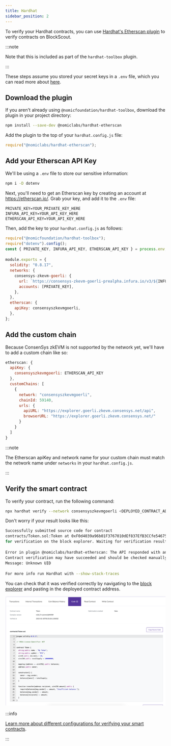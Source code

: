 ```yaml
---
title: Hardhat
sidebar_position: 2
---
```


To verify your Hardhat contracts, you can use [Hardhat's Etherscan plugin](https://hardhat.org/hardhat-runner/plugins/nomiclabs-hardhat-etherscan) to verify contracts on BlockScout.

:::note

Note that this is included as part of the `hardhat-toolbox` plugin.

:::

These steps assume you stored your secret keys in a `.env` file, which you can read more about [here](../deploy-smart-contract/hardhat.md/#deploy-your-contract).

## Download the plugin

If you aren't already using `@nomicfoundation/hardhat-toolbox`, download the plugin in your project directory:

```bash
npm install --save-dev @nomiclabs/hardhat-etherscan
```

Add the plugin to the top of your `hardhat.config.js` file:

```javascript
require("@nomiclabs/hardhat-etherscan");
```

## Add your Etherscan API Key

We'll be using a `.env` file to store our sensitive information:

```bash
npm i -D dotenv
```

Next, you'll need to get an Etherscan key by creating an account at https://etherscan.io/. Grab your key, and add it to the `.env` file:

```
PRIVATE_KEY=YOUR_PRIVATE_KEY_HERE
INFURA_API_KEY=YOUR_API_KEY_HERE
ETHERSCAN_API_KEY=YOUR_API_KEY_HERE
```

Then, add the key to your `hardhat.config.js` as follows:

```javascript
require("@nomicfoundation/hardhat-toolbox");
require("dotenv").config();
const { PRIVATE_KEY, INFURA_API_KEY, ETHERSCAN_API_KEY } = process.env;

module.exports = {
  solidity: "0.8.17",
  networks: {
    consensys-zkevm-goerli: {
      url: `https://consensys-zkevm-goerli-prealpha.infura.io/v3/${INFURA_API_KEY}`,
      accounts: [PRIVATE_KEY],
    },
  },
  etherscan: {
    apiKey: consensyszkevmgoerli,
  },
};
```

## Add the custom chain

Because ConsenSys zkEVM is not supported by the network yet, we'll have to add a custom chain like so:

```javascript
etherscan: {
  apiKey: {
    consensyszkevmgoerli: ETHERSCAN_API_KEY
  },
  customChains: [
    {
      network: "consensyszkevmgoerli",
      chainId: 59140,
      urls: {
        apiURL: "https://explorer.goerli.zkevm.consensys.net/api",
        browserURL: "https://explorer.goerli.zkevm.consensys.net/"
      }
    }
  ]
}
```

:::note

The Etherscan apiKey and network name for your custom chain must match the network name under `networks` in your `hardhat.config.js`.

:::

## Verify the smart contract

To verify your contract, run the following command:

```bash
npx hardhat verify --network consensyszkevmgoerli <DEPLOYED_CONTRACT_ADDRESS>
```

Don't worry if your result looks like this:

```bash
Successfully submitted source code for contract
contracts/Token.sol:Token at 0xF0d4039a96b01F3767010dEf837EfB3CCfe54675
for verification on the block explorer. Waiting for verification result...

Error in plugin @nomiclabs/hardhat-etherscan: The API responded with an unexpected message.
Contract verification may have succeeded and should be checked manually.
Message: Unknown UID

For more info run Hardhat with --show-stack-traces
```

You can check that it was verified correctly by navigating to the [block explorer](https://explorer.goerli.zkevm.consensys.net/) and pasting in the deployed contract address.

![verified contract](../../../assets/blockscout_verification.png)

:::info

[Learn more about different configurations for verifying your smart contracts](https://docs.blockscout.com/for-users/verifying-a-smart-contract/hardhat-verification-plugin).

:::
